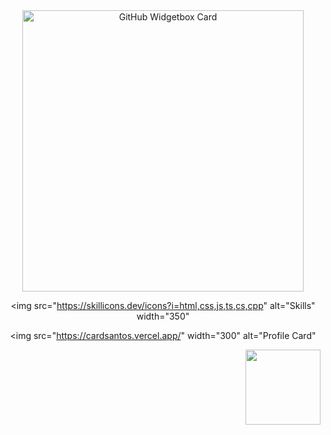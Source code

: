 <div align="center">
  <a href="https://discord.com/users/584018884500258829" title="GitHub Profile">
    <img 
      src="https://github-widgetbox.vercel.app/api/profile?username=aac8&theme=darkmode&data=followers,repositories,stars,commits" 
      alt="GitHub Widgetbox Card" 
      width="450"
    >
  </a>
  
  <br>
  
  <img 
    src="https://skillicons.dev/icons?i=html,css,js,ts,cs,cpp" 
    alt="Skills" 
    width="350"
  >
  
  <img 
    src="https://cardsantos.vercel.app/" 
    width="300" 
    alt="Profile Card"
  >
</div>

<p align="right">
  <img 
    src="https://visitcount.itsvg.in/api?id=aac8&icon=0&color=6" 
    width="120"
  >
</p>
